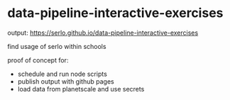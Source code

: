 # data-pipeline-interactive-exercises

output: https://serlo.github.io/data-pipeline-interactive-exercises

find usage of serlo within schools

proof of concept for:

- schedule and run node scripts
- publish output with github pages
- load data from planetscale and use secrets
